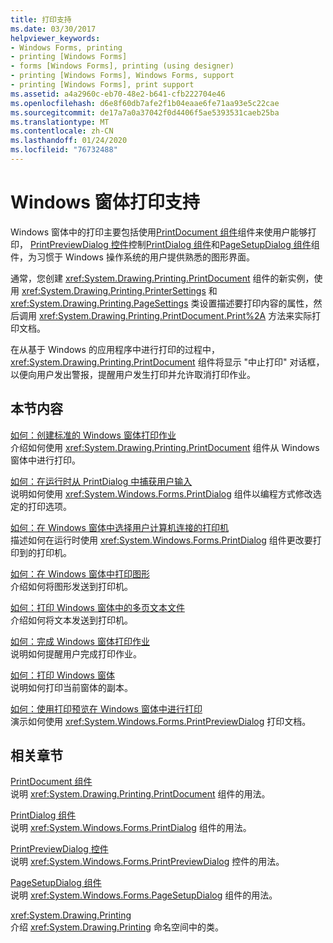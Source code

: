 ```yaml
---
title: 打印支持
ms.date: 03/30/2017
helpviewer_keywords:
- Windows Forms, printing
- printing [Windows Forms]
- forms [Windows Forms], printing (using designer)
- printing [Windows Forms], Windows Forms, support
- printing [Windows Forms], print support
ms.assetid: a4a2960c-eb70-48e2-b641-cfb222704e46
ms.openlocfilehash: d6e8f60db7afe2f1b04eaae6fe71aa93e5c22cae
ms.sourcegitcommit: de17a7a0a37042f0d4406f5ae5393531caeb25ba
ms.translationtype: MT
ms.contentlocale: zh-CN
ms.lasthandoff: 01/24/2020
ms.locfileid: "76732488"
---
```

# <a name="windows-forms-print-support"></a>Windows 窗体打印支持
Windows 窗体中的打印主要包括使用[PrintDocument 组件](../controls/printdocument-component-windows-forms.md)组件来使用户能够打印， [PrintPreviewDialog 控件](../controls/printpreviewdialog-control-windows-forms.md)控制[PrintDialog 组件](../controls/printdialog-component-windows-forms.md)和[PageSetupDialog 组件](../controls/pagesetupdialog-component-windows-forms.md)组件，为习惯于 Windows 操作系统的用户提供熟悉的图形界面。  
  
 通常，您创建 <xref:System.Drawing.Printing.PrintDocument> 组件的新实例，使用 <xref:System.Drawing.Printing.PrinterSettings> 和 <xref:System.Drawing.Printing.PageSettings> 类设置描述要打印内容的属性，然后调用 <xref:System.Drawing.Printing.PrintDocument.Print%2A> 方法来实际打印文档。  
  
 在从基于 Windows 的应用程序中进行打印的过程中，<xref:System.Drawing.Printing.PrintDocument> 组件将显示 "中止打印" 对话框，以便向用户发出警报，提醒用户发生打印并允许取消打印作业。  
  
## <a name="in-this-section"></a>本节内容  
 [如何：创建标准的 Windows 窗体打印作业](how-to-create-standard-windows-forms-print-jobs.md)  
 介绍如何使用 <xref:System.Drawing.Printing.PrintDocument> 组件从 Windows 窗体中进行打印。  
  
 [如何：在运行时从 PrintDialog 中捕获用户输入](how-to-capture-user-input-from-a-printdialog-at-run-time.md)  
 说明如何使用 <xref:System.Windows.Forms.PrintDialog> 组件以编程方式修改选定的打印选项。  
  
 [如何：在 Windows 窗体中选择用户计算机连接的打印机](how-to-choose-the-printers-attached-to-user-computer-in-windows-forms.md)  
 描述如何在运行时使用 <xref:System.Windows.Forms.PrintDialog> 组件更改要打印到的打印机。  
  
 [如何：在 Windows 窗体中打印图形](how-to-print-graphics-in-windows-forms.md)  
 介绍如何将图形发送到打印机。  
  
 [如何：打印 Windows 窗体中的多页文本文件](how-to-print-a-multi-page-text-file-in-windows-forms.md)  
 介绍如何将文本发送到打印机。  
  
 [如何：完成 Windows 窗体打印作业](how-to-complete-windows-forms-print-jobs.md)  
 说明如何提醒用户完成打印作业。  
  
 [如何：打印 Windows 窗体](how-to-print-a-windows-form.md)  
 说明如何打印当前窗体的副本。  
  
 [如何：使用打印预览在 Windows 窗体中进行打印](how-to-print-in-windows-forms-using-print-preview.md)  
 演示如何使用 <xref:System.Windows.Forms.PrintPreviewDialog> 打印文档。  
  
## <a name="related-sections"></a>相关章节  
 [PrintDocument 组件](../controls/printdocument-component-windows-forms.md)  
 说明 <xref:System.Drawing.Printing.PrintDocument> 组件的用法。  
  
 [PrintDialog 组件](../controls/printdialog-component-windows-forms.md)  
 说明 <xref:System.Windows.Forms.PrintDialog> 组件的用法。  
  
 [PrintPreviewDialog 控件](../controls/printpreviewdialog-control-windows-forms.md)  
 说明 <xref:System.Windows.Forms.PrintPreviewDialog> 控件的用法。  
  
 [PageSetupDialog 组件](../controls/pagesetupdialog-component-windows-forms.md)  
 说明 <xref:System.Windows.Forms.PageSetupDialog> 组件的用法。  
  
 <xref:System.Drawing.Printing>  
 介绍 <xref:System.Drawing.Printing> 命名空间中的类。
